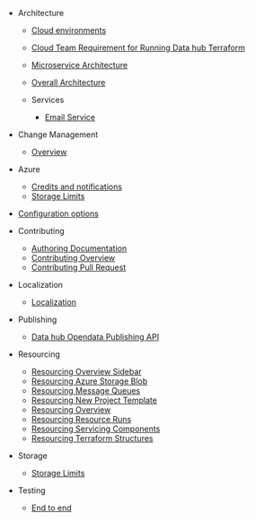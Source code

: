 - Architecture

  - [Cloud environments](/DeveloperGuide/Architecture/Cloud-environments.md)
  - [Cloud Team Requirement for Running Data hub Terraform](/DeveloperGuide/Architecture/Cloud-Team-Requirement-for-Running-DataHub-Terraform.md)
  - [Microservice Architecture](/DeveloperGuide/Architecture/Microservice_Architecture.md)
  - [Overall Architecture](/DeveloperGuide/Architecture/Overall_Architecture.md)
  - Services

    - [Email Service](/DeveloperGuide/Architecture/Services/Email-Service.md)

- Change Management
  - [Overview](/DeveloperGuide/Change-Management/Change-Management-Overview.md)

- Azure

  - [Credits and notifications](/DeveloperGuide/Azure/Credits_and_notifications.md)
  - [Storage Limits](/DeveloperGuide/Azure/Storage_Limits.md)

- [Configuration options](/DeveloperGuide/Configuration-options.md)
- Contributing

  - [Authoring Documentation](/DeveloperGuide/Contributing/Authoring-Documentation.md)
  - [Contributing Overview](/DeveloperGuide/Contributing/Contributing-Overview.md)
  - [Contributing Pull Request](/DeveloperGuide/Contributing/Contributing-Pull-Request.md)

- Localization

  - [Localization](/DeveloperGuide/Localization/Localization.md)

- Publishing

  - [Data hub Opendata Publishing API](/DeveloperGuide/Publishing/DataHub-Opendata-Publishing-API.md)

- Resourcing

  - [Resourcing Overview Sidebar](/Resourcing/Resourcing_Overview_Sidebar.md)
  - [Resourcing Azure Storage Blob](/Resourcing/Resourcing-Azure-Storage-Blob.md)
  - [Resourcing Message Queues](/Resourcing/Resourcing-Message-Queues.md)
  - [Resourcing New Project Template](/Resourcing/Resourcing-New-Project-Template.md)
  - [Resourcing Overview](/Resourcing/Resourcing-Overview.md)
  - [Resourcing Resource Runs](/Resourcing/Resourcing-Resource-Runs.md)
  - [Resourcing Servicing Components](/Resourcing/Resourcing-Servicing-Components.md)
  - [Resourcing Terraform Structures](/Resourcing/Resourcing-Terraform-Structures.md)

- Storage

  - [Storage Limits](/Storage/Storage_Limits.md)

- Testing

  - [End to end](/Testing/EndToEnd.md)


